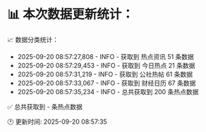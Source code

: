 📊 本次数据更新统计：
==========================

📈 数据分类统计：
- 2025-09-20 08:57:27,808 - INFO - 获取到 热点资讯 51 条数据
- 2025-09-20 08:57:29,453 - INFO - 获取到 今日热点 21 条数据
- 2025-09-20 08:57:31,219 - INFO - 获取到 公社热帖 61 条数据
- 2025-09-20 08:57:33,067 - INFO - 获取到 财经日历 67 条数据
- 2025-09-20 08:57:35,234 - INFO - 总共获取到 200 条热点数据

✅ 总共获取到 - 条热点数据

🕐 更新时间: 2025-09-20 08:57:35
